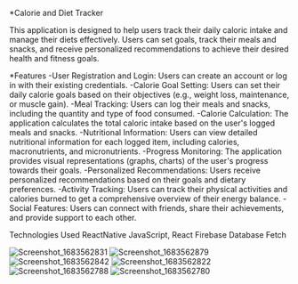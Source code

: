 
*Calorie and Diet Tracker

This application is designed to help users track their daily caloric intake and manage their diets effectively. Users can set goals, track their meals and snacks, and receive personalized recommendations to achieve their desired health and fitness goals.

*Features
-User Registration and Login: Users can create an account or log in with their existing credentials.
-Calorie Goal Setting: Users can set their daily calorie goals based on their objectives (e.g., weight loss, maintenance, or muscle gain).
-Meal Tracking: Users can log their meals and snacks, including the quantity and type of food consumed.
-Calorie Calculation: The application calculates the total caloric intake based on the user's logged meals and snacks.
-Nutritional Information: Users can view detailed nutritional information for each logged item, including calories, macronutrients, and micronutrients.
-Progress Monitoring: The application provides visual representations (graphs, charts) of the user's progress towards their goals.
-Personalized Recommendations: Users receive personalized recommendations based on their goals and dietary preferences.
-Activity Tracking: Users can track their physical activities and calories burned to get a comprehensive overview of their energy balance.
-Social Features: Users can connect with friends, share their achievements, and provide support to each other.

Technologies Used
ReactNative JavaScript, React
Firebase  Database
Fetch

![Screenshot_1683562831](https://github.com/JHB2M/Healthy-Diet-App/assets/104502236/3a160f0d-c1e9-4892-b796-d23a958949d6)
![Screenshot_1683562879](https://github.com/JHB2M/Healthy-Diet-App/assets/104502236/c38b3345-3914-4deb-b1ec-b39570bb5fd6)
![Screenshot_1683562842](https://github.com/JHB2M/Healthy-Diet-App/assets/104502236/4eee4486-725e-403f-ac16-07b51f9dcd38)
![Screenshot_1683562822](https://github.com/JHB2M/Healthy-Diet-App/assets/104502236/d7a933cc-96fc-446d-ac89-ca18991927ba)
![Screenshot_1683562788](https://github.com/JHB2M/Healthy-Diet-App/assets/104502236/52e248bd-74a0-41d9-a7c7-f3da733aba84)
![Screenshot_1683562780](https://github.com/JHB2M/Healthy-Diet-App/assets/104502236/64521602-50fe-431e-86a3-6284ce24f1e3)
